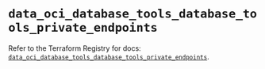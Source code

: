 # `data_oci_database_tools_database_tools_private_endpoints`

Refer to the Terraform Registry for docs: [`data_oci_database_tools_database_tools_private_endpoints`](https://registry.terraform.io/providers/oracle/oci/6.18.0/docs/data-sources/database_tools_database_tools_private_endpoints).
